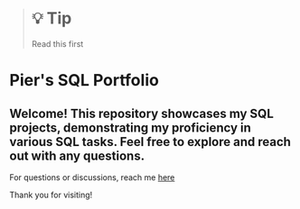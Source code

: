 
> # <span style="color: darkpink;">💡 Tip
> Read this first
>
# Pier's SQL Portfolio

## Welcome! This repository showcases my SQL projects, demonstrating my proficiency in various SQL tasks. Feel free to explore and reach out with any questions.

For questions or discussions, reach me [here](pier.stith@gmail.com)

Thank you for visiting!
